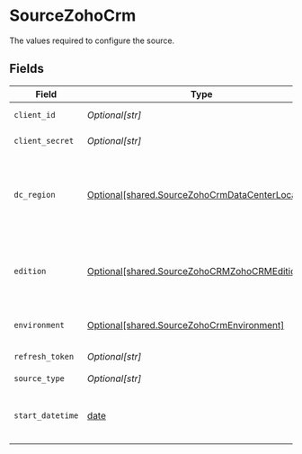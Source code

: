 # SourceZohoCrm

The values required to configure the source.


## Fields

| Field                                                                                                                                                    | Type                                                                                                                                                     | Required                                                                                                                                                 | Description                                                                                                                                              | Example                                                                                                                                                  |
| -------------------------------------------------------------------------------------------------------------------------------------------------------- | -------------------------------------------------------------------------------------------------------------------------------------------------------- | -------------------------------------------------------------------------------------------------------------------------------------------------------- | -------------------------------------------------------------------------------------------------------------------------------------------------------- | -------------------------------------------------------------------------------------------------------------------------------------------------------- |
| `client_id`                                                                                                                                              | *Optional[str]*                                                                                                                                          | :heavy_check_mark:                                                                                                                                       | OAuth2.0 Client ID                                                                                                                                       |                                                                                                                                                          |
| `client_secret`                                                                                                                                          | *Optional[str]*                                                                                                                                          | :heavy_check_mark:                                                                                                                                       | OAuth2.0 Client Secret                                                                                                                                   |                                                                                                                                                          |
| `dc_region`                                                                                                                                              | [Optional[shared.SourceZohoCrmDataCenterLocation]](undefined/models/shared/sourcezohocrmdatacenterlocation.md)                                           | :heavy_check_mark:                                                                                                                                       | Please choose the region of your Data Center location. More info by this <a href="https://www.zoho.com/crm/developer/docs/api/v2/multi-dc.html">Link</a> |                                                                                                                                                          |
| `edition`                                                                                                                                                | [Optional[shared.SourceZohoCRMZohoCRMEdition]](undefined/models/shared/sourcezohocrmzohocrmedition.md)                                                   | :heavy_minus_sign:                                                                                                                                       | Choose your Edition of Zoho CRM to determine API Concurrency Limits                                                                                      |                                                                                                                                                          |
| `environment`                                                                                                                                            | [Optional[shared.SourceZohoCrmEnvironment]](undefined/models/shared/sourcezohocrmenvironment.md)                                                         | :heavy_check_mark:                                                                                                                                       | Please choose the environment                                                                                                                            |                                                                                                                                                          |
| `refresh_token`                                                                                                                                          | *Optional[str]*                                                                                                                                          | :heavy_check_mark:                                                                                                                                       | OAuth2.0 Refresh Token                                                                                                                                   |                                                                                                                                                          |
| `source_type`                                                                                                                                            | *Optional[str]*                                                                                                                                          | :heavy_check_mark:                                                                                                                                       | N/A                                                                                                                                                      |                                                                                                                                                          |
| `start_datetime`                                                                                                                                         | [date](https://docs.python.org/3/library/datetime.html#date-objects)                                                                                     | :heavy_minus_sign:                                                                                                                                       | ISO 8601, for instance: `YYYY-MM-DD`, `YYYY-MM-DD HH:MM:SS+HH:MM`                                                                                        | 2000-01-01                                                                                                                                               |